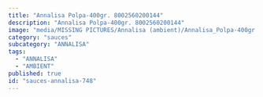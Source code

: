 ```yaml
---
title: "Annalisa Polpa-400gr. 8002560200144"
description: "Annalisa Polpa-400gr. 8002560200144"
image: "media/MISSING PICTURES/Annalisa (ambient)/Annalisa_Polpa-400gr._8002560200144.jpg"
category: "sauces"
subcategory: "ANNALISA"
tags:
  - "ANNALISA"
  - "AMBIENT"
published: true
id: "sauces-annalisa-748"
---
```

